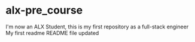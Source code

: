 # alx-pre_course
I'm now an ALX Student, this is my first repository as a full-stack engineer
My first readme
README file updated
